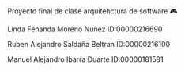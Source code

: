 Proyecto final de clase arquitenctura de software 🎮

Linda Fenanda Moreno Nuñez   ID:00000216690

Ruben Alejandro Saldaña Beltran   ID:00000216100

Manuel Alejandro Ibarra Duarte   ID:00000181581
